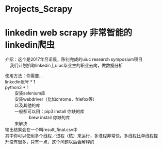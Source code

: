 # Projects_Scrapy 
# linkedin web scrapy 非常智能的linkedin爬虫

介绍：这个是2017年吕诺晨，陈钊完成的uiuc research symposium项目  
     我们计划扒取linkedin上uiuc毕业生的职业去向，做数据分析  

使用方法：你需要...  
         linkedin账号 * 1  
         python3 * 1  
         安装selenium库   
         安装webdriver（比如chrome，friefox等）  
         以及其他的库  
         一般都可以用：pip3 install 你缺的库  
                     brew install 你缺的库  
         来解决  
输出结果会在一个叫result_final.csv中  
其中你可以使用多个线程／进程（核）来运行，多进程非常快，多线程比单线程提升没有很多，只有一点，这个问题以后会解释的  
